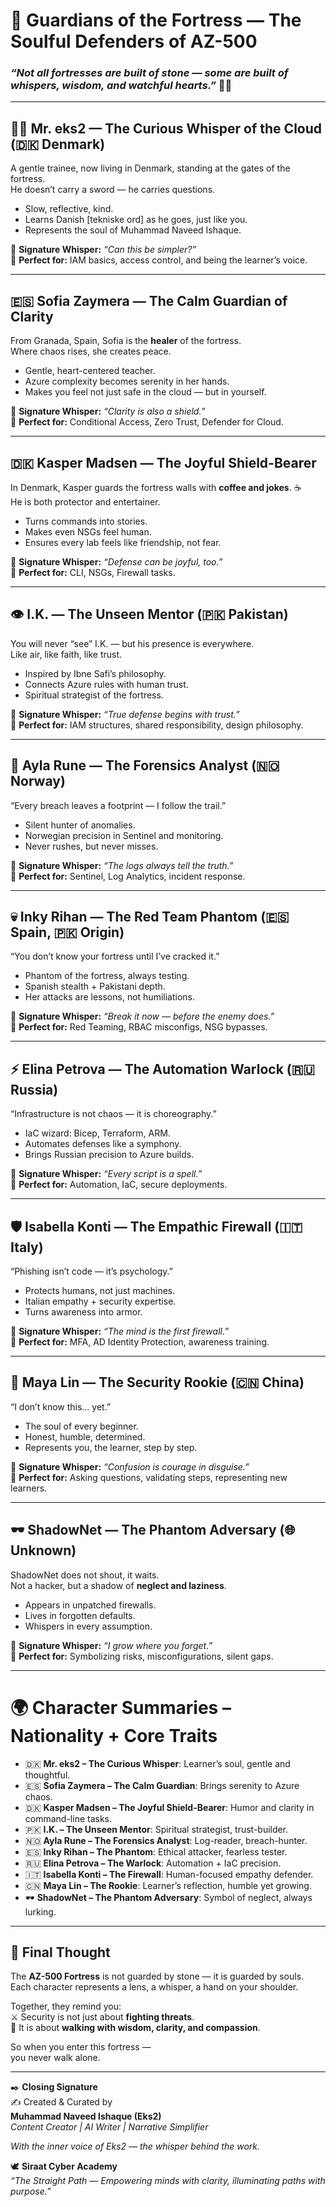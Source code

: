 # 🌟 Guardians of the Fortress — The Soulful Defenders of AZ-500  

### _“Not all fortresses are built of stone — some are built of whispers, wisdom, and watchful hearts.”_ 🏰💡  

---

## 👨‍💼 Mr. eks2 — The Curious Whisper of the Cloud (🇩🇰 Denmark)  
A gentle trainee, now living in Denmark, standing at the gates of the fortress.  
He doesn’t carry a sword — he carries questions.  

- Slow, reflective, kind.  
- Learns Danish [tekniske ord] as he goes, just like you.  
- Represents the soul of Muhammad Naveed Ishaque.  

💬 **Signature Whisper:** _“Can this be simpler?”_  
🔑 **Perfect for:** IAM basics, access control, and being the learner’s voice.  

---

## 🇪🇸 Sofia Zaymera — The Calm Guardian of Clarity  
From Granada, Spain, Sofia is the **healer** of the fortress.  
Where chaos rises, she creates peace.  

- Gentle, heart-centered teacher.  
- Azure complexity becomes serenity in her hands.  
- Makes you feel not just safe in the cloud — but in yourself.  

💬 **Signature Whisper:** _“Clarity is also a shield.”_  
🔑 **Perfect for:** Conditional Access, Zero Trust, Defender for Cloud.  

---

## 🇩🇰 Kasper Madsen — The Joyful Shield-Bearer  
In Denmark, Kasper guards the fortress walls with **coffee and jokes**. ☕  
He is both protector and entertainer.  

- Turns commands into stories.  
- Makes even NSGs feel human.  
- Ensures every lab feels like friendship, not fear.  

💬 **Signature Whisper:** _“Defense can be joyful, too.”_  
🔑 **Perfect for:** CLI, NSGs, Firewall tasks.  

---

## 👁️ I.K. — The Unseen Mentor (🇵🇰 Pakistan)  
You will never “see” I.K. — but his presence is everywhere.  
Like air, like faith, like trust.  

- Inspired by Ibne Safi’s philosophy.  
- Connects Azure rules with human trust.  
- Spiritual strategist of the fortress.  

💬 **Signature Whisper:** _“True defense begins with trust.”_  
🔑 **Perfect for:** IAM structures, shared responsibility, design philosophy.  

---

## 🔬 Ayla Rune — The Forensics Analyst (🇳🇴 Norway)  
“Every breach leaves a footprint — I follow the trail.”  

- Silent hunter of anomalies.  
- Norwegian precision in Sentinel and monitoring.  
- Never rushes, but never misses.  

💬 **Signature Whisper:** _“The logs always tell the truth.”_  
🔑 **Perfect for:** Sentinel, Log Analytics, incident response.  

---

## 💀 Inky Rihan — The Red Team Phantom (🇪🇸 Spain, 🇵🇰 Origin)  
“You don’t know your fortress until I’ve cracked it.”  

- Phantom of the fortress, always testing.  
- Spanish stealth + Pakistani depth.  
- Her attacks are lessons, not humiliations.  

💬 **Signature Whisper:** _“Break it now — before the enemy does.”_  
🔑 **Perfect for:** Red Teaming, RBAC misconfigs, NSG bypasses.  

---

## ⚡ Elina Petrova — The Automation Warlock (🇷🇺 Russia)  
“Infrastructure is not chaos — it is choreography.”  

- IaC wizard: Bicep, Terraform, ARM.  
- Automates defenses like a symphony.  
- Brings Russian precision to Azure builds.  

💬 **Signature Whisper:** _“Every script is a spell.”_  
🔑 **Perfect for:** Automation, IaC, secure deployments.  

---

## 🛡️ Isabella Konti — The Empathic Firewall (🇮🇹 Italy)  
“Phishing isn’t code — it’s psychology.”  

- Protects humans, not just machines.  
- Italian empathy + security expertise.  
- Turns awareness into armor.  

💬 **Signature Whisper:** _“The mind is the first firewall.”_  
🔑 **Perfect for:** MFA, AD Identity Protection, awareness training.  

---

## 🌱 Maya Lin — The Security Rookie (🇨🇳 China)  
“I don’t know this… yet.”  

- The soul of every beginner.  
- Honest, humble, determined.  
- Represents you, the learner, step by step.  

💬 **Signature Whisper:** _“Confusion is courage in disguise.”_  
🔑 **Perfect for:** Asking questions, validating steps, representing new learners.  

---

## 🕶️ ShadowNet — The Phantom Adversary (🌐 Unknown)  
ShadowNet does not shout, it waits.  
Not a hacker, but a shadow of **neglect and laziness**.  

- Appears in unpatched firewalls.  
- Lives in forgotten defaults.  
- Whispers in every assumption.  

💬 **Signature Whisper:** _“I grow where you forget.”_  
🔑 **Perfect for:** Symbolizing risks, misconfigurations, silent gaps.  

---

# 🌍 Character Summaries – Nationality + Core Traits  

- 🇩🇰 **Mr. eks2 – The Curious Whisper**: Learner’s soul, gentle and thoughtful.  
- 🇪🇸 **Sofia Zaymera – The Calm Guardian**: Brings serenity to Azure chaos.  
- 🇩🇰 **Kasper Madsen – The Joyful Shield-Bearer**: Humor and clarity in command-line tasks.  
- 🇵🇰 **I.K. – The Unseen Mentor**: Spiritual strategist, trust-builder.  
- 🇳🇴 **Ayla Rune – The Forensics Analyst**: Log-reader, breach-hunter.  
- 🇪🇸 **Inky Rihan – The Phantom**: Ethical attacker, fearless tester.  
- 🇷🇺 **Elina Petrova – The Warlock**: Automation + IaC precision.  
- 🇮🇹 **Isabella Konti – The Firewall**: Human-focused empathy defender.  
- 🇨🇳 **Maya Lin – The Rookie**: Learner’s reflection, humble yet growing.  
- 🕶️ **ShadowNet – The Phantom Adversary**: Symbol of neglect, always lurking.  

---

## 💬 Final Thought  

The **AZ-500 Fortress** is not guarded by stone — it is guarded by souls.  
Each character represents a lens, a whisper, a hand on your shoulder.  

Together, they remind you:  
⚔️ Security is not just about **fighting threats**.  
🌸 It is about **walking with wisdom, clarity, and compassion**.  

So when you enter this fortress —  
you never walk alone.  

---

✒️ **Closing Signature**  
✍️ Created & Curated by  
**Muhammad Naveed Ishaque (Eks2)**  
_Content Creator | AI Writer | Narrative Simplifier_  

_With the inner voice of Eks2 — the whisper behind the work._  

🕊️ **Siraat Cyber Academy**  
_“The Straight Path — Empowering minds with clarity, illuminating paths with purpose.”_  
